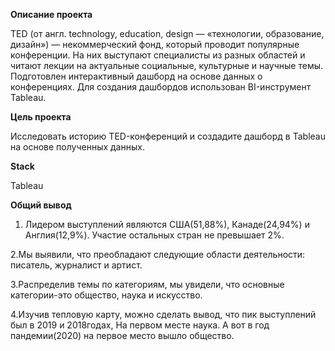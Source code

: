 **Описание проекта**

TED (от англ. technology, education, design — «технологии, образование, дизайн») — некоммерческий фонд, который проводит популярные конференции. На них выступают специалисты из разных областей и читают лекции на актуальные социальные, культурные и научные темы. Подготовлен интерактивный дашборд на основе данных о конференциях. Для создания дашбордов использован BI-инструмент Tableau.

**Цель проекта**

Исследовать историю TED-конференций и создадите дашборд в Tableau на основе полученных данных.
 
**Stack**

Tableau

**Общий вывод**

1. Лидером выступлений являются США(51,88%), Канаде(24,94%) и Англия(12,9%).  Участие остальных стран не превышает 2%.

2.Мы выявили,  что преобладают следующие области деятельности: писатель, журналист и артист.

3.Распределив темы по категориям, мы увидели, что основные категории-это общество, наука и искусство.

4.Изучив тепловую карту, можно сделать вывод, что пик выступлений был в 2019 и 2018годах, На первом месте наука. А вот в год пандемии(2020) на первое место вышло общество. 


